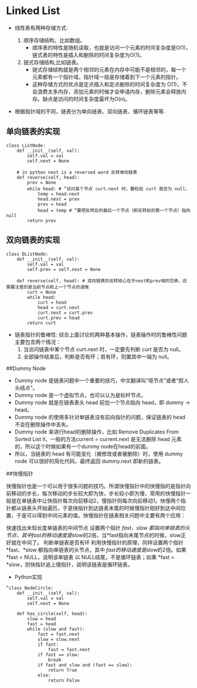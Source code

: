 # Linked List

- 线性表有两种存储方式:
    1. 顺序存储结构，比如数组。
        - 顺序表的特性是随机读取，也就是访问一个元素的时间复杂度是O(1)，链式表的特性是插入和删除的时间复杂度为O(1)。
    2. 链式存储结构,比如链表。
        - 链式存储结构就是两个相邻的元素在内存中可能不是相邻的，每一个元素都有一个指针域，指针域一般是存储着到下一个元素的指针。
        - 这种存储方式的优点是定点插入和定点删除的时间复杂度为 O(1)，不会浪费太多内存，添加元素的时候才会申请内存，删除元素会释放内存。缺点是访问的时间复杂度最坏为O(n)。


- 根据指针域的不同，链表分为单向链表、双向链表、循环链表等等.

## 单向链表的实现
```
class ListNode:
    def __init__(self, val):
        self.val = val
        self.next = None

    # in python next is a reversed word 反转单向链表
    def reverse(self, head):
        prev = None
        while head: # “访问某个节点 curt.next 时，要检验 curt 是否为 null，
            temp = head.next
            head.next = prev
            prev = head
            head = temp # “要把反转后的最后一个节点（即反转前的第一个节点）指向 null
        return prev
```

## 双向链表的实现
```
class DListNode:
    def __init__(self, val):
        self.val = val
        self.prev = self.next = None

    def reverse(self, head): # 双向链表的反转核心在于next和prev域的交换，还需要注意的是当前节点和上一个节点的递推
        curt = None
        while head:
            curt = head
            head = curt.next
            curt.next = curt.prev
            curt.prev = head
        return curt
```


- 链表指针的鲁棒性:
    综合上面讨论的两种基本操作，链表操作时的鲁棒性问题主要包含两个情况：
    1. 当访问链表中某个节点 curt.next 时，一定要先判断 curt 是否为 null。
    2. 全部操作结束后，判断是否有环；若有环，则置其中一端为 null。

##Dummy Node
- Dummy node 是链表问题中一个重要的技巧，中文翻译叫“哑节点”或者“假人头结点”。
- Dummy node 是一个虚拟节点，也可以认为是标杆节点。
- Dummy node 就是在链表表头 head 前加一个节点指向 head，即 dummy -> head。
- Dummy node 的使用多针对单链表没有前向指针的问题，保证链表的 head 不会在删除操作中丢失。
- Dummy node 来进行head的删除操作，比如 Remove Duplicates From Sorted List II，一般的方法current = current.next 是无法删除 head 元素的，所以这个时候如果有一个dummy node在head的前面。
- 所以，当链表的 head 有可能变化（被修改或者被删除）时，使用 dummy node 可以很好的简化代码，最终返回 dummy.next 即新的链表。

##快慢指针

快慢指针也是一个可以用于很多问题的技巧。所谓快慢指针中的快慢指的是指针向前移动的步长，每次移动的步长较大即为快，步长较小即为慢，常用的快慢指针一般是在单链表中让快指针每次向前移动2，慢指针则每次向前移动1。快慢两个指针都从链表头开始遍历，于是快指针到达链表末尾的时候慢指针刚好到达中间位置，于是可以得到中间元素的值。快慢指针在链表相关问题中主要有两个应用：

快速找出未知长度单链表的中间节点 设置两个指针 *fast、*slow 都指向单链表的头节点，其中*fast的移动速度是*slow的2倍，当*fast指向末尾节点的时候，slow正好就在中间了。
判断单链表是否有环 利用快慢指针的原理，同样设置两个指针 *fast、*slow 都指向单链表的头节点，其中 *fast的移动速度是*slow的2倍。如果 *fast = NULL，说明该单链表 以 NULL结尾，不是循环链表；如果 *fast = *slow，则快指针追上慢指针，说明该链表是循环链表。

- Python实现
```
“class NodeCircle:
    def __init__(self, val):
        self.val = val
        self.next = None

    def has_circle(self, head):
        slow = head
        fast = head
        while (slow and fast):
            fast = fast.next
            slow = slow.next
            if fast:
                fast = fast.next
            if fast == slow:
                break
            if fast and slow and (fast == slow):
                return True
            else:
                return False
```

